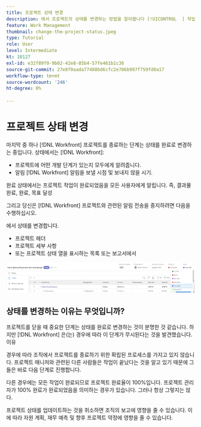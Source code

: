 ```yaml
---
title: 프로젝트 상태 변경
description: 에서 프로젝트의 상태를 변경하는 방법을 알아봅니다 [!UICONTROL  ] 작업이 완료되었음을 나타냅니다.
feature: Work Management
thumbnail: change-the-project-status.jpeg
type: Tutorial
role: User
level: Intermediate
kt: 10127
exl-id: e32f89f0-9b02-42e8-85b4-57fe461b1c36
source-git-commit: 27e8f0aada77488bd6cfc2e786b997f759fd0a17
workflow-type: tm+mt
source-wordcount: '246'
ht-degree: 0%

---
```


# 프로젝트 상태 변경

마지막 중 하나 [!DNL Workfront] 프로젝트를 종료하는 단계는 상태를 완료로 변경하는 중입니다. 상태에서는 [!DNL Workfront]:

* 프로젝트에 어떤 개발 단계가 있는지 모두에게 알려줍니다.
* 알림 [!DNL Workfront] 알림을 보낼 시점 및 보내지 않을 시기.

완료 상태에서는 프로젝트 작업이 완료되었음을 모든 사용자에게 알립니다. 즉, 결과물 완료, 완료, 목표 달성

그리고 당신은 [!DNL Workfront] 프로젝트와 관련된 알림 전송을 중지하려면 다음을 수행하십시오.

에서 상태를 변경합니다.

* 프로젝트 헤더
* 프로젝트 세부 사항
* 또는 프로젝트 상태 열을 표시하는 목록 또는 보고서에서

![[!UICONTROL 상태] 프로젝트 헤더에서 확장된 필드](assets/planner-fund-project-status.png)

## 상태를 변경하는 이유는 무엇입니까?

프로젝트를 닫을 때 중요한 단계는 상태를 완료로 변경하는 것이 분명한 것 같습니다. 하지만 [!DNL Workfront] 은(는) 경우에 따라 이 단계가 무시된다는 것을 발견했습니다. 이유

경우에 따라 조직에서 프로젝트를 종료하기 위한 확립된 프로세스를 가지고 있지 않습니다. 프로젝트 매니저와 관련된 다른 사람들은 작업이 끝났다는 것을 알고 있기 때문에 그들은 바로 다음 단계로 진행합니다.

다른 경우에는 모든 작업이 완료되므로 프로젝트 완료율이 100%입니다. 프로젝트 관리자가 100% 완료가 완료되었음을 의미하는 경우가 있습니다. 그러나 항상 그렇지는 않다.

프로젝트 상태를 업데이트하는 것을 취소하면 조직의 보고에 영향을 줄 수 있습니다. 이에 따라 자원 계획, 재무 예측 및 향후 프로젝트 약정에 영향을 줄 수 있습니다.

<!---
learn more
Project statuses
--->

